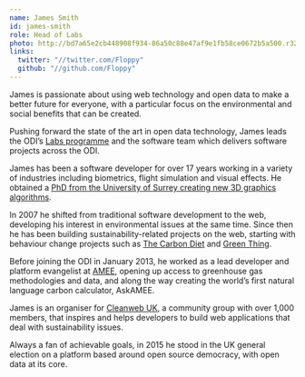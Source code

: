```yaml
---
name: James Smith
id: james-smith
role: Head of Labs
photo: http://bd7a65e2cb448908f934-86a50c88e47af9e1fb58ce0672b5a500.r32.cf3.rackcdn.com/uploads/assets/6b/93/526b930fd0d4622bf5000001/square_square_james.jpg
links:
  twitter: "//twitter.com/Floppy"
  github: "//github.com/Floppy"
---
```


James is passionate about using web technology and open data to make a better future for everyone, with a particular focus on the environmental and social benefits that can be created.

Pushing forward the state of the art in open data technology, James leads the ODI’s [Labs programme](http://twitter.com/ODILabs) and the software team which delivers software projects across the ODI.

James has been a software developer for over 17 years working in a variety of industries including biometrics, flight simulation and visual effects. He obtained a [PhD from the University of Surrey creating new 3D graphics algorithms](https://cloud.github.com/downloads/Floppy/phd-thesis/smith03thesis.pdf).

In 2007 he shifted from traditional software development to the web, developing his interest in environmental issues at the same time. Since then he has been building sustainability-related projects on the web, starting with behaviour change projects such as [The Carbon Diet](http://www.carbondiet.org) and [Green Thing](http://www.dothegreenthing.com).

Before joining the ODI in January 2013, he worked as a lead developer and platform evangelist at [AMEE](http://www.amee.com), opening up access to greenhouse gas methodologies and data, and along the way creating the world’s first natural language carbon calculator, AskAMEE.

James is an organiser for [Cleanweb UK](http://cleanweb.org.uk), a community group with over 1,000 members, that inspires and helps developers to build web applications that deal with sustainability issues.

Always a fan of achievable goals, in 2015 he stood in the UK general election on a platform based around open source democracy, with open data at its core.
